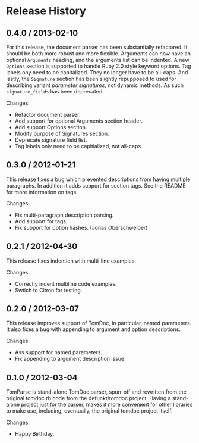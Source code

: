 # Release History

## 0.4.0 / 2013-02-10

For this release, the document parser has been substantially refactored.
It should be both more robust and more flexible. Arguments can now
have an optional `Arguments` heading, and the arguments list can be
indented. A new `Options` section is supported to handle Ruby 2.0 style
keyword options. Tag labels ony need to be capitalized. They no longer
have to be all-caps. And lastly, the `Signature` section has been slightly
repupposed to used for describing variant *parameter signatures*, not 
dynamic methods. As such `signature_fields` has been deprecated.

Changes:

* Refactor document parser.
* Add support for optional Arguments section header.
* Add support Options section.
* Modify purpose of Signatures section.
* Deprecate signature field list.
* Tag labels only need to be capitialized, not all-caps.


## 0.3.0 / 2012-01-21

This release fixes a bug which prevented descriptions from having
multiple paragraphs. In addition it adds support for section tags.
See the README for more information on tags.

Changes:

* Fix multi-paragraph description parsing.
* Add support for tags.
* Fix support for option hashes. (Jonas Oberschweiber)


## 0.2.1 / 2012-04-30

This release fixes indention with multi-line examples.

Changes:

* Correctly indent multiline code examples.
* Swtich to Citron for testing.


## 0.2.0 / 2012-03-07

This release improves support of TomDoc, in particular, named parameters. It also
fixes a bug with appending to argument and option descriptions.

Changes:

* Ass support for named parameters.
* Fix appending to argument description issue.


## 0.1.0 / 2012-03-04

TomParse is stand-alone TomDoc parser, spun-off and rewritten from the original
tomdoc.rb code from the defunkt/tomdoc project. Having a stand-alone project
just for the parser, makes it more convenient for other libraries to make use,
including, eventually, the original tomdoc project itself.

Changes:

* Happy Birthday.

